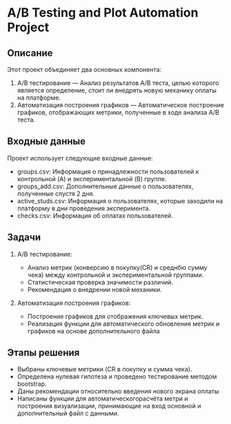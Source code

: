 # A/B Testing and Plot Automation Project

## Описание
Этот проект объединяет два основных компонента:
1. A/B тестирование — Анализ результатов A/B теста, целью которого является определение, стоит ли внедрять новую механику оплаты на платформе.
2. Автоматизация построения графиков — Автоматическое построение графиков, отображающих метрики, полученные в ходе анализа A/B теста.

## Входные данные
Проект использует следующие входные данные:
- groups.csv: Информация о принадлежности пользователей к контрольной (A) и экспериментальной (B) группе.
- groups_add.csv: Дополнительные данные о пользователях, полученные спустя 2 дня.
- active_studs.csv: Информация о пользователях, которые заходили на платформу в дни проведения эксперимента.
- checks.csv: Информация об оплатах пользователей.

## Задачи
1. A/B тестирование:
    - Анализ метрик (конверсию в покупку(CR) и среднбю сумму чека) между контрольной и экспериментальной группами.
    - Статистическая проверка значимости различий.
    - Рекомендация о внедрении новой механики.

2. Автоматизация построения графиков:
    - Построение графиков для отображения ключевых метрик.
    - Реализация функции для автоматического обновления метрик и графиков на основе дополнительного файла

## Этапы решения
- Выбраны ключевые метрики (CR в покупку и сумма чека).
- Определена нулевая гипотеза и проведено тестирование методом bootstrap.
- Даны рекомендации относительно введения нового экрана оплаты
- Написаны функции для автоматическогорасчёта метри и построения визуализации, принимающие на вход основной и дополнительный файл с данными.
